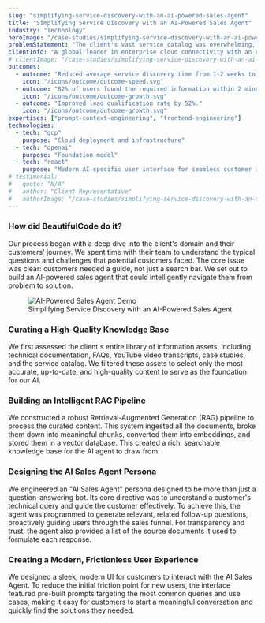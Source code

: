 ```yaml
---
slug: "simplifying-service-discovery-with-an-ai-powered-sales-agent"
title: "Simplifying Service Discovery with an AI-Powered Sales Agent"
industry: "Technology"
heroImage: "/case-studies/simplifying-service-discovery-with-an-ai-powered-sales-agent/simplifying-service-discovery-with-an-ai-powered-sales-agent.svg"
problemStatement: "The client's vast service catalog was overwhelming, even for expert customers. Prospects struggled to find the right solution for their needs, leading to long sales cycles, stalled deals, and customer drop-off."
clientInfo: "A global leader in enterprise cloud connectivity with an extensive portfolio of services. Their success had created such a diverse range of offerings that customers found it difficult to navigate."
# clientImage: "/case-studies/simplifying-service-discovery-with-an-ai-powered-sales-agent/client-logo.svg"
outcomes:
  - outcome: "Reduced average service discovery time from 1-2 weeks to less than 24 hours."
    icon: "/icons/outcome/outcome-speed.svg"
  - outcome: "82% of users found the required information within 2 minutes, compared to 15+ minutes with manual navigation."
    icon: "/icons/outcome/outcome-growth.svg"
  - outcome: "Improved lead qualification rate by 52%."
    icon: "/icons/outcome/outcome-growth.svg"
expertises: ["prompt-context-engineering", "frontend-engineering"]
technologies:
  - tech: "gcp"
    purpose: "Cloud deployment and infrastructure"
  - tech: "openai"
    purpose: "Foundation model"
  - tech: "react"
    purpose: "Modern AI-specific user interface for seamless customer interaction"
# testimonial:
#   quote: "N/A"
#   author: "Client Representative"
#   authorImage: "/case-studies/simplifying-service-discovery-with-an-ai-powered-sales-agent/client-author.svg"
---
```


### How did BeautifulCode do it?

Our process began with a deep dive into the client's domain and their customers' journey. We spent time with their team to understand the typical questions and challenges that potential customers faced. The core issue was clear: customers needed a guide, not just a search bar. We set out to build an AI-powered sales agent that could intelligently navigate them from problem to solution.

<figure>
  <img src="/case-studies/simplifying-service-discovery-with-an-ai-powered-sales-agent/simplifying-service-discovery-with-an-ai-powered-sales-agent.gif" alt="AI-Powered Sales Agent Demo" />
  <figcaption>
    Simplifying Service Discovery with an AI-Powered Sales Agent
  </figcaption>
</figure>

### Curating a High-Quality Knowledge Base

We first assessed the client's entire library of information assets, including technical documentation, FAQs, YouTube video transcripts, case studies, and the service catalog. We filtered these assets to select only the most accurate, up-to-date, and high-quality content to serve as the foundation for our AI.

### Building an Intelligent RAG Pipeline

We constructed a robust Retrieval-Augmented Generation (RAG) pipeline to process the curated content. This system ingested all the documents, broke them down into meaningful chunks, converted them into embeddings, and stored them in a vector database. This created a rich, searchable knowledge base for the AI agent to draw from.

### Designing the AI Sales Agent Persona

We engineered an "AI Sales Agent" persona designed to be more than just a question-answering bot. Its core directive was to understand a customer's technical query and guide the customer effectively. To achieve this, the agent was programmed to generate relevant, related follow-up questions, proactively guiding users through the sales funnel. For transparency and trust, the agent also provided a list of the source documents it used to formulate each response.

### Creating a Modern, Frictionless User Experience

We designed a sleek, modern UI for customers to interact with the AI Sales Agent. To reduce the initial friction point for new users, the interface featured pre-built prompts targeting the most common queries and use cases, making it easy for customers to start a meaningful conversation and quickly find the solutions they needed.
